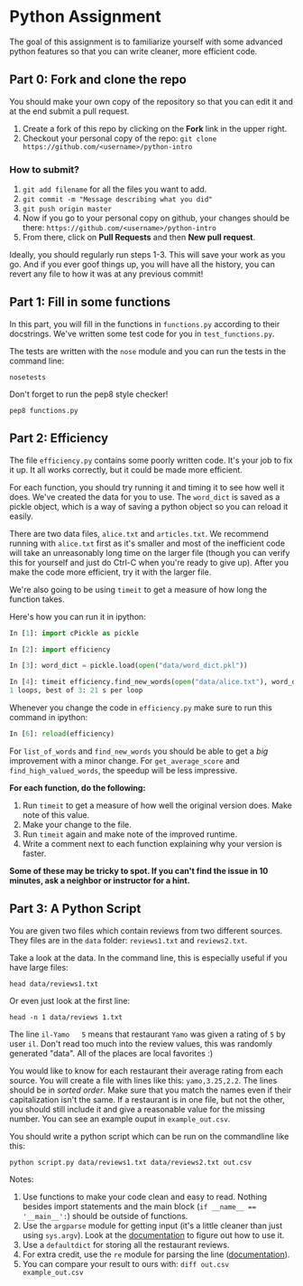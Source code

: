 # Python Assignment

The goal of this assignment is to familiarize yourself with some advanced python features so that you can write cleaner, more efficient code.

## Part 0: Fork and clone the repo

You should make your own copy of the repository so that you can edit it and at the end submit a pull request.

1. Create a fork of this repo by clicking on the **Fork** link in the upper right.
2. Checkout your personal copy of the repo: `git clone https://github.com/<username>/python-intro`

### How to submit?
1. `git add filename` for all the files you want to add.
2. `git commit -m "Message describing what you did"`
3. `git push origin master`
4. Now if you go to your personal copy on github, your changes should be there: `https://github.com/<username>/python-intro`
5. From there, click on **Pull Requests** and then **New pull request**.

Ideally, you should regularly run steps 1-3. This will save your work as you go. And if you ever goof things up, you will have all the history, you can revert any file to how it was at any previous commit!

## Part 1: Fill in some functions

In this part, you will fill in the functions in `functions.py` according to their docstrings. We've written some test code for you in `test_functions.py`.

The tests are written with the `nose` module and you can run the tests in the command line:

```shell
nosetests
```

Don't forget to run the pep8 style checker!

```shell
pep8 functions.py
```


## Part 2: Efficiency

The file `efficiency.py` contains some poorly written code. It's your job to fix it up. It all works correctly, but it could be made more efficient.

For each function, you should try running it and timing it to see how well it does. We've created the data for you to use. The `word_dict` is saved as a pickle object, which is a way of saving a python object so you can reload it easily.

There are two data files, `alice.txt` and `articles.txt`. We recommend running with `alice.txt` first as it's smaller and most of the inefficient code will take an unreasonably long time on the larger file (though you can verify this for yourself and just do Ctrl-C when you're ready to give up). After you make the code more efficient, try it with the larger file.

We're also going to be using `timeit` to get a measure of how long the function takes.

Here's how you can run it in ipython:

```python
In [1]: import cPickle as pickle

In [2]: import efficiency

In [3]: word_dict = pickle.load(open("data/word_dict.pkl"))

In [4]: timeit efficiency.find_new_words(open("data/alice.txt"), word_dict)
1 loops, best of 3: 21 s per loop
```

Whenever you change the code in `efficiency.py` make sure to run this command in ipython:

```python
In [6]: reload(efficiency)
```

For `list_of_words` and `find_new_words` you should be able to get a *big* improvement with a minor change. For `get_average_score` and `find_high_valued_words`, the speedup will be less impressive.

**For each function, do the following:**

1. Run `timeit` to get a measure of how well the original version does. Make note of this value.
2. Make your change to the file.
3. Run `timeit` again and make note of the improved runtime.
4. Write a comment next to each function explaining why your version is faster.

**Some of these may be tricky to spot. If you can't find the issue in 10 minutes, ask a neighbor or instructor for a hint.**


## Part 3: A Python Script

You are given two files which contain reviews from two different sources. They files are in the `data` folder: `reviews1.txt` and `reviews2.txt`.

Take a look at the data. In the command line, this is especially useful if you have large files:

```shell
head data/reviews1.txt
```

Or even just look at the first line:

```shell
head -n 1 data/reviews 1.txt
```

The line `il-Yamo   5` means that restaurant `Yamo` was given a rating of `5` by user `il`. Don't read too much into the review values, this was randomly generated "data". All of the places are local favorites :)

You would like to know for each restaurant their average rating from each source. You will create a file with lines like this: `yamo,3.25,2.2`. The lines should be in *sorted order*. Make sure that you match the names even if their capitalization isn't the same. If a restaurant is in one file, but not the other, you should still include it and give a reasonable value for the missing number. You can see an example ouput in `example_out.csv`.

You should write a python script which can be run on the commandline like this:

```shell
python script.py data/reviews1.txt data/reviews2.txt out.csv
```

Notes:

1. Use functions to make your code clean and easy to read. Nothing besides import statements and the main block (`if __name__ == '__main__':`) should be outside of functions.
2. Use the `argparse` module for getting input (it's a little cleaner than just using `sys.argv`). Look at the [documentation](https://docs.python.org/dev/library/argparse.html) to figure out how to use it.
3. Use a `defaultdict` for storing all the restaurant reviews.
4. For extra credit, use the `re` module for parsing the line ([documentation](https://docs.python.org/2/library/re.html)).
5. You can compare your result to ours with: `diff out.csv example_out.csv`

